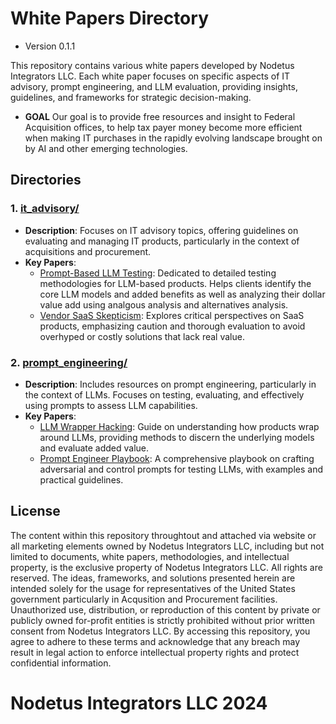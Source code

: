 # White Papers Directory
- Version 0.1.1

This repository contains various white papers developed by Nodetus Integrators LLC. Each white paper focuses on specific aspects of IT advisory, prompt engineering, and LLM evaluation, providing insights, guidelines, and frameworks for strategic decision-making.
- **GOAL** Our goal is to provide free resources and insight to Federal Acquisition offices, to help tax payer money become more efficient when making IT purchases in the rapidly evolving landscape brought on by AI and other emerging technologies.

## Directories

### 1. [it_advisory/](./it_advisory)
- **Description**: Focuses on IT advisory topics, offering guidelines on evaluating and managing IT products, particularly in the context of acquisitions and procurement.
- **Key Papers**:
  - [Prompt-Based LLM Testing](./it_advisory/promptBasedLLMTesting): Dedicated to detailed testing methodologies for LLM-based products. Helps clients identify the core LLM models and added benefits as well as analyzing their dollar value add using analgous analysis and alternatives analysis.  
  - [Vendor SaaS Skepticism](./it_advisory/vendorSaasSkepticism): Explores critical perspectives on SaaS products, emphasizing caution and thorough evaluation to avoid overhyped or costly solutions that lack real value.

### 2. [prompt_engineering/](./prompt_engineering)
- **Description**: Includes resources on prompt engineering, particularly in the context of LLMs. Focuses on testing, evaluating, and effectively using prompts to assess LLM capabilities.
- **Key Papers**:
  - [LLM Wrapper Hacking](./prompt_engineering/LLM_Wrapper_Hacking): Guide on understanding how products wrap around LLMs, providing methods to discern the underlying models and evaluate added value.
  - [Prompt Engineer Playbook](./prompt_engineering/promptEngineerPlaybook): A comprehensive playbook on crafting adversarial and control prompts for testing LLMs, with examples and practical guidelines.

## License
The content within this repository throughtout and attached via website or all marketing elements owned by Nodetus Integrators LLC, including but not limited to documents, white papers, methodologies, and intellectual property, is the exclusive property of Nodetus Integrators LLC. All rights are reserved.
The ideas, frameworks, and solutions presented herein are intended solely for the usage for representatives of the United States government particularly in Acqusition and Procurement facilities. Unauthorized use, distribution, or reproduction of this content by private or publicly owned for-profit entities is strictly prohibited without prior written consent from Nodetus Integrators LLC.
By accessing this repository, you agree to adhere to these terms and acknowledge that any breach may result in legal action to enforce intellectual property rights and protect confidential information.

# Nodetus Integrators LLC 2024
